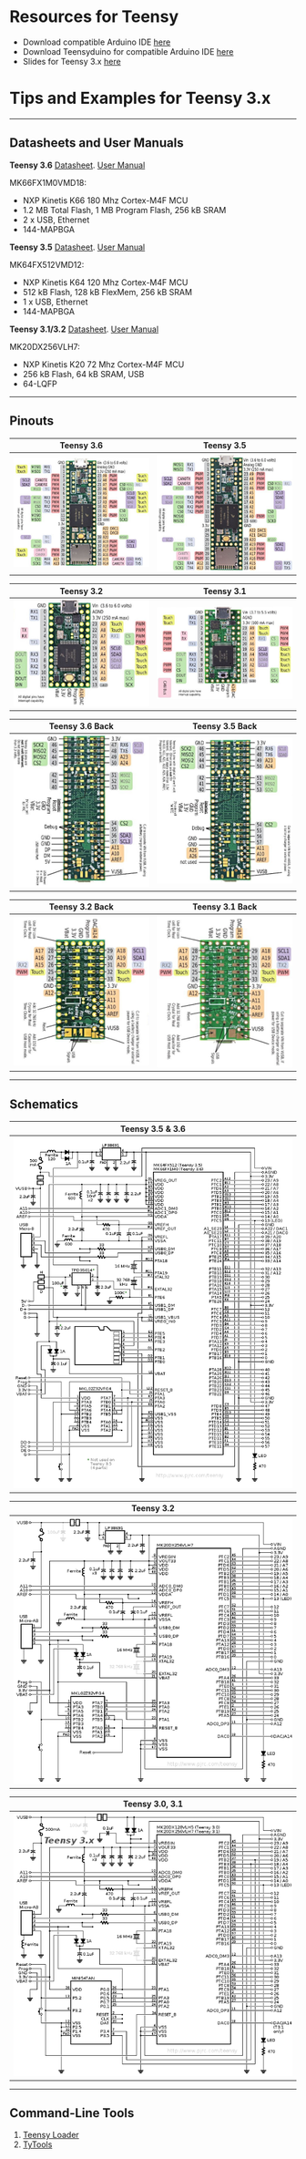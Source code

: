 # Resources for Teensy

- Download compatible Arduino IDE [here](https://www.arduino.cc/en/Main/Software)
- Download Teensyduino for compatible Arduino IDE [here](https://www.pjrc.com/teensy/td_download.html)
- Slides for Teensy 3.x [here](https://www.slideshare.net/yoonghm/teensy-up-and-running-20)

# Tips and Examples for Teensy 3.x

---
## Datasheets and User Manuals

**Teensy 3.6** [Datasheet](https://www.pjrc.com/teensy/K66P144M180SF5V2.pdf). [User Manual](https://www.pjrc.com/teensy/K66P144M180SF5RMV2.pdf)

MK66FX1M0VMD18:
- NXP Kinetis K66 180 Mhz Cortex-M4F MCU
- 1.2 MB Total Flash, 1 MB Program Flash, 256 kB SRAM
- 2 x USB, Ethernet
- 144-MAPBGA


**Teensy 3.5** [Datasheet](https://www.pjrc.com/teensy/K64P144M120SF5.pdf). [User Manual](https://www.pjrc.com/teensy/K64P144M120SF5RM.pdf)

MK64FX512VMD12:
- NXP Kinetis K64 120 Mhz Cortex-M4F MCU
- 512 kB Flash, 128 kB FlexMem, 256 kB SRAM
- 1 x USB, Ethernet
- 144-MAPBGA


**Teensy 3.1/3.2** [Datasheet](https://www.pjrc.com/teensy/K20P64M72SF1.pdf). [User Manual](https://www.pjrc.com/teensy/K20P64M72SF1RM.pdf)

MK20DX256VLH7:
- NXP Kinetis K20 72 Mhz Cortex-M4F MCU
- 256 kB Flash, 64 kB SRAM, USB
- 64-LQFP


---
## Pinouts

|**Teensy 3.6**                                           |**Teensy 3.5**                                          |
|:-------------------------------------------------------:|:------------------------------------------------------:|
|<img src="./Document/Pinouts_3.6.jpg" width="400"/>      |<img src="./Document/Pinouts_3.5.jpg" width="400"/>     |

|**Teensy 3.2**                                           |**Teensy 3.1**                                          |
|:-------------------------------------------------------:|:------------------------------------------------------:|
|<img src="./Document/Pinouts_3.2.jpg" width="400"/>      |<img src="./Document/Pinouts_3.1.jpg" width="400"/>     |

|**Teensy 3.6 Back**                                      |**Teensy 3.5 Back**                                     |
|:-------------------------------------------------------:|:------------------------------------------------------:|
|<img src="./Document/Pinouts_3.6_back.jpg" width="400"/> |<img src="./Document/Pinouts_3.5_back.jpg" width="400"/>|

|**Teensy 3.2 Back**                                      |**Teensy 3.1 Back**                                     |
|:-------------------------------------------------------:|:------------------------------------------------------:|
|<img src="./Document/Pinouts_3.2_back.jpg" width="400"/> |<img src="./Document/Pinouts_3.1_back.jpg" width="400"/>|

---

## Schematics

|**Teensy 3.5 & 3.6**                   |
|:-------------------------------------:|
|<img src="./Document/schematic36.png"/>|

|**Teensy 3.2**                         |
|:-------------------------------------:|
|<img src="./Document/schematic32.gif"/>|

|**Teensy 3.0, 3.1**                    |
|:-------------------------------------:|
|<img src="./Document/schematic3.gif"/> |


---

## Command-Line Tools

1. [Teensy Loader](https://github.com/PaulStoffregen/teensy_loader_cli)
2. [TyTools](http://neodd.com/tytools/)

